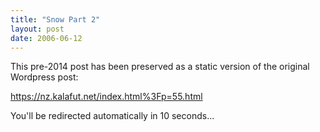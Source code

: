 ```yaml
---
title: "Snow Part 2"
layout: post
date: 2006-06-12
---
```


This pre-2014 post has been preserved as a static version of the original Wordpress post:

https://nz.kalafut.net/index.html%3Fp=55.html

You'll be redirected automatically in 10 seconds...

<head>
  <meta http-equiv="refresh" content="10;url=https://nz.kalafut.net/index.html%3Fp=55.html">
</head>

